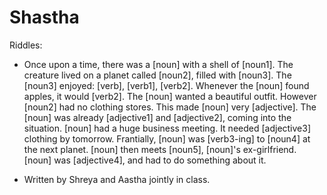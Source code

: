 # Shastha
Riddles:
- Once upon a time, there was a [noun] with a shell of [noun1]. The creature lived on a planet called [noun2], filled with [noun3]. The [noun3] enjoyed: [verb], [verb1], [verb2]. Whenever the [noun] found apples, it would [verb2]. The [noun] wanted a beautiful outfit. However [noun2] had no clothing stores. This made [noun] very [adjective]. The [noun] was already [adjective1] and [adjective2], coming into the situation. [noun] had a huge business meeting. It needed [adjective3] clothing by tomorrow. Frantially, [noun] was [verb3-ing] to [noun4] at the next planet. [noun] then meets [noun5], [noun]'s ex-girlfriend. [noun] was [adjective4], and had to do something about it.

- Written by Shreya and Aastha jointly in class. 
